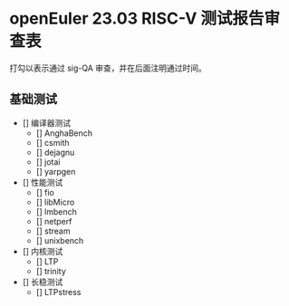 # openEuler 23.03 RISC-V 测试报告审查表

打勾以表示通过 sig-QA 审查，并在后面注明通过时间。

## 基础测试

- [] 编译器测试
  - [] AnghaBench
  - [] csmith
  - [] dejagnu
  - [] jotai
  - [] yarpgen
- [] 性能测试
  - [] fio
  - [] libMicro
  - [] lmbench
  - [] netperf
  - [] stream
  - [] unixbench
- [] 内核测试
  - [] LTP
  - [] trinity
- [] 长稳测试
  - [] LTPstress
